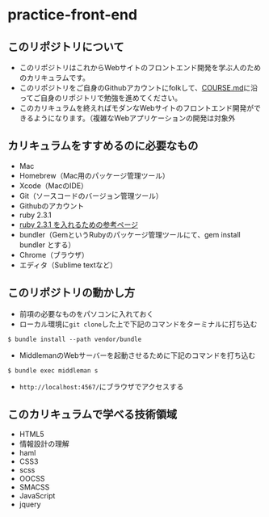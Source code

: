 # practice-front-end

## このリポジトリについて

- このリポジトリはこれからWebサイトのフロントエンド開発を学ぶ人のためのカリキュラムです。
- このリポジトリをご自身のGithubアカウントにfolkして、<a href="https://github.com/es335ab/practice-front-end/blob/master/COURSE.md">COURSE.md</a>に沿ってご自身のリポジトリで勉強を進めてください。
- このカリキュラムを終えればモダンなWebサイトのフロントエンド開発ができるようになります。（複雑なWebアプリケーションの開発は対象外

## カリキュラムをすすめるのに必要なもの

- Mac
- Homebrew（Mac用のパッケージ管理ツール）
- Xcode（MacのIDE）
- Git（ソースコードのバージョン管理ツール）
- Githubのアカウント
- ruby 2.3.1
 - <a href="http://dev.classmethod.jp/server-side/language/build-ruby-environment-by-rbenv/">ruby 2.3.1 を入れるための参考ページ</a>
- bundler（GemというRubyのパッケージ管理ツールにて、gem install bundler とする）
- Chrome（ブラウザ）
- エディタ（Sublime textなど）

## このリポジトリの動かし方

- 前項の必要なものをパソコンに入れておく
- ローカル環境に`git clone`した上で下記のコマンドをターミナルに打ち込む

```
$ bundle install --path vendor/bundle
```


- MiddlemanのWebサーバーを起動させるために下記のコマンドを打ち込む

```
$ bundle exec middleman s
```

- `http://localhost:4567/`にブラウザでアクセスする


## このカリキュラムで学べる技術領域

- HTML5
 - 情報設計の理解
 - haml
- CSS3
 - scss
 - OOCSS
 - SMACSS
- JavaScript
 - jquery
